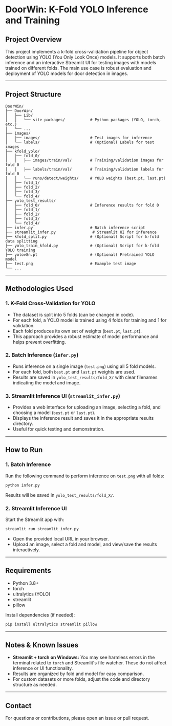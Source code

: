 # DoorWin: K-Fold YOLO Inference and Training

## Project Overview
This project implements a k-fold cross-validation pipeline for object detection using YOLO (You Only Look Once) models. It supports both batch inference and an interactive Streamlit UI for testing images with models trained on different folds. The main use case is robust evaluation and deployment of YOLO models for door detection in images.

---

## Project Structure
```
DoorWin/
├── DoorWin/
│   ├── Lib/
│   │   └── site-packages/           # Python packages (YOLO, torch, etc.)
│   └── ...
├── images/
│   ├── images/                      # Test images for inference
│   └── labels/                      # (Optional) Labels for test images
├── kfold_yolo/
│   ├── fold_0/
│   │   ├── images/train/val/        # Training/validation images for fold 0
│   │   ├── labels/train/val/        # Training/validation labels for fold 0
│   │   └── runs/detect/weights/     # YOLO weights (best.pt, last.pt)
│   ├── fold_1/
│   ├── fold_2/
│   ├── fold_3/
│   └── fold_4/
├── yolo_test_results/
│   ├── fold_0/                      # Inference results for fold 0
│   ├── fold_1/
│   ├── fold_2/
│   ├── fold_3/
│   └── fold_4/
├── infer.py                         # Batch inference script
├── streamlit_infer.py                # Streamlit UI for inference
├── kfold_split.py                   # (Optional) Script for k-fold data splitting
├── yolo_train_kfold.py              # (Optional) Script for k-fold YOLO training
├── yolov8n.pt                       # (Optional) Pretrained YOLO model
├── test.png                         # Example test image
└── ...
```

---

## Methodologies Used

### 1. K-Fold Cross-Validation for YOLO
- The dataset is split into 5 folds (can be changed in code).
- For each fold, a YOLO model is trained using 4 folds for training and 1 for validation.
- Each fold produces its own set of weights (`best.pt`, `last.pt`).
- This approach provides a robust estimate of model performance and helps prevent overfitting.

### 2. Batch Inference (`infer.py`)
- Runs inference on a single image (`test.png`) using all 5 fold models.
- For each fold, both `best.pt` and `last.pt` weights are used.
- Results are saved in `yolo_test_results/fold_X/` with clear filenames indicating the model and image.

### 3. Streamlit Inference UI (`streamlit_infer.py`)
- Provides a web interface for uploading an image, selecting a fold, and choosing a model (`best.pt` or `last.pt`).
- Displays the inference result and saves it in the appropriate results directory.
- Useful for quick testing and demonstration.

---

## How to Run

### 1. Batch Inference
Run the following command to perform inference on `test.png` with all folds:
```bash
python infer.py
```
Results will be saved in `yolo_test_results/fold_X/`.

### 2. Streamlit Inference UI
Start the Streamlit app with:
```bash
streamlit run streamlit_infer.py
```
- Open the provided local URL in your browser.
- Upload an image, select a fold and model, and view/save the results interactively.

---

## Requirements
- Python 3.8+
- torch
- ultralytics (YOLO)
- streamlit
- pillow

Install dependencies (if needed):
```bash
pip install ultralytics streamlit pillow
```

---

## Notes & Known Issues
- **Streamlit + torch on Windows:** You may see harmless errors in the terminal related to `torch` and Streamlit's file watcher. These do not affect inference or UI functionality.
- Results are organized by fold and model for easy comparison.
- For custom datasets or more folds, adjust the code and directory structure as needed.

---

## Contact
For questions or contributions, please open an issue or pull request. 